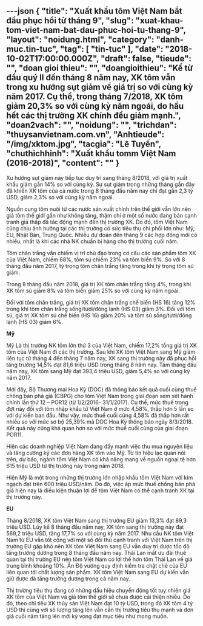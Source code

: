---json
{
    "title": "Xuất khẩu tôm Việt Nam bắt đầu phục hồi từ tháng 9",
    "slug": "xuat-khau-tom-viet-nam-bat-dau-phuc-hoi-tu-thang-9",
    "layout": "noidung.html",
    "category": "danh-muc.tin-tuc",
    "tag": [
        "tin-tuc"
    ],
    "date": "2018-10-02T17:00:00.000Z",
    "draft": false,
    "tieude": "",
    "doan gioi thieu": "",
    "doangioithieu": "Kể từ đầu quý II đến tháng 8 năm nay, XK tôm vẫn trong xu hướng sụt giảm về giá trị so với cùng kỳ năm 2017. Cụ thể, trong tháng 7/2018, XK tôm giảm 20,3% so với cùng kỳ năm ngoái, do hầu hết các thị trường XK chính đều giảm mạnh.",
    "doan2vach": "",
    "noidung": "",
    "trichdan": "thuysanvietnam.com.vn",
    "Anhtieude": "/img/xktom.jpg",
    "tacgia": "Lê Tuyến",
    "chuthichhinh": "Xuất khẩu tomm Việt Nam (2016-2018)",
    "__content__": ""
}
---
<p>Xu hướng sụt giảm n&agrave;y tiếp tục duy tr&igrave; sang th&aacute;ng 8/2018, với gi&aacute; trị xuất khẩu giảm gần 14% so với c&ugrave;ng kỳ. Sự sụt giảm trong những th&aacute;ng gần đ&acirc;y đ&atilde; khiến XK t&ocirc;m của cả nước trong 8 th&aacute;ng đầu năm nay chỉ đạt gần 2,3 tỷ USD, giảm 2,3% so với c&ugrave;ng kỳ năm ngo&aacute;i.</p>

<p>Nguồn cung t&ocirc;m nu&ocirc;i từ c&aacute;c nước sản xuất ch&iacute;nh tr&ecirc;n thế giới vẫn lớn n&ecirc;n gi&aacute; t&ocirc;m thế giới gần như kh&ocirc;ng tăng, thậm ch&iacute; ở một số nước đang b&aacute;n cạnh tranh gi&aacute; thấp đ&atilde; t&aacute;c động mạnh đến thị trường XK. Do đ&oacute;, t&ocirc;m Việt Nam cũng chịu ảnh hưởng tại c&aacute;c thị trường c&oacute; sức ti&ecirc;u thụ chi phối lớn như: Mỹ, EU, Nhật Bản, Trung Quốc. Nhiều dự đo&aacute;n đến th&aacute;ng 9 c&aacute;c hợp đồng mới c&oacute; nhiều, nhất l&agrave; khi c&aacute;c nh&agrave; NK chuẩn bị h&agrave;ng cho thị trường cuối năm.</p>

<p>T&ocirc;m ch&acirc;n trắng vẫn chiếm vị tr&iacute; chủ đạo trong cơ cấu c&aacute;c sản phẩm t&ocirc;m XK của Việt Nam, chiếm 68%, t&ocirc;m s&uacute; chiếm 23% v&agrave; t&ocirc;m biển 9%. So với 8 th&aacute;ng đầu năm 2017, tỷ trọng t&ocirc;m ch&acirc;n trắng tăng trong khi tỷ trọng t&ocirc;m s&uacute; giảm.</p>

<p>Trong 8 th&aacute;ng đầu năm 2018, gi&aacute; trị XK t&ocirc;m ch&acirc;n trắng tăng 4%, trong khi XK t&ocirc;m s&uacute; giảm 8% v&agrave; t&ocirc;m biển giảm 25% so với c&ugrave;ng kỳ năm ngo&aacute;i.</p>

<p>Đối với t&ocirc;m ch&acirc;n trắng, gi&aacute; trị XK t&ocirc;m ch&acirc;n trắng chế biến (HS 16) tăng 12% trong khi t&ocirc;m ch&acirc;n trắng sống/tươi/đ&ocirc;ng lạnh (HS 03) giảm 3%. Đối với t&ocirc;m s&uacute;, gi&aacute; trị XK t&ocirc;m s&uacute; chế biến (HS 16) giảm 20% v&agrave; t&ocirc;m s&uacute; sống/tươi/đ&ocirc;ng lạnh (HS 03) giảm 6%.</p>

<p><strong>Mỹ</strong></p>

<p>Mỹ L&agrave; thị trường NK t&ocirc;m lớn thứ 3 của Việt Nam, chiếm 17,2% tổng gi&aacute; trị XK t&ocirc;m của Việt Nam đi c&aacute;c thị trường. Sau khi XK t&ocirc;m Việt Nam sang Mỹ giảm li&ecirc;n tục từ th&aacute;ng 4 đến th&aacute;ng 7 năm nay, XK sang thị trường n&agrave;y đ&atilde; phục hồi tăng trưởng 14,5% đạt 81,6 triệu USD trong th&aacute;ng 8 năm nay. T&aacute;m th&aacute;ng đầu năm nay, XK t&ocirc;m sang Mỹ đạt 393,4 triệu USD, giảm 5,4% so với c&ugrave;ng kỳ năm 2017.</p>

<p>Mới đ&acirc;y, Bộ Thương mại Hoa Kỳ (DOC) đ&atilde; th&ocirc;ng b&aacute;o kết quả cuối c&ugrave;ng thuế chống b&aacute;n ph&aacute; gi&aacute; (CBPG) cho t&ocirc;m Việt Nam trong giai đoạn xem x&eacute;t h&agrave;nh ch&iacute;nh lần thứ 12 &ndash; POR12 (từ 1/2/2016- 31/1/2017). Cụ thể, mức thuế trong đợt n&agrave;y đối với t&ocirc;m nhập khẩu từ Việt Nam ở mức 4,58%, thấp hơn 5 lần so với dự kiến ban đầu. Như vậy, mức thuế cuối c&ugrave;ng 4,58% đ&atilde; thấp hơn rất nhiều so với mức sơ bộ 25,39% m&agrave; DOC Hoa Kỳ th&ocirc;ng b&aacute;o ng&agrave;y 8/3/2018. Kết quả n&agrave;y cũng khả quan hơn so với mức thuế cuối c&ugrave;ng của giai đoạn POR11.</p>

<p>Hiện c&aacute;c doanh nghiệp Việt Nam đang đẩy mạnh việc thu mua nguy&ecirc;n liệu v&agrave; tăng cường k&yacute; c&aacute;c đơn h&agrave;ng XK t&ocirc;m v&agrave;o Mỹ. Từ t&iacute;n hiệu lạc quan n&oacute;i tr&ecirc;n, dự b&aacute;o, ng&agrave;nh t&ocirc;m Việt Nam c&oacute; khả năng mang về nguồn ngoại tệ hơn 615 triệu USD từ thị trường n&agrave;y trong năm 2018.</p>

<p>Hiện Mỹ l&agrave; một trong những thị trường lớn nhập khẩu t&ocirc;m Việt Nam với kim ngạch đạt tr&ecirc;n 600 triệu USD/năm. Do đ&oacute;, việc &aacute;p mức thuế chống b&aacute;n ph&aacute; gi&aacute; hiện nay l&agrave; điều kiện thuận lợi để t&ocirc;m Việt Nam c&oacute; thể cạnh tranh XK tại thị trường n&agrave;y.</p>

<p><strong>EU</strong></p>

<p>Th&aacute;ng 8/2018, XK t&ocirc;m Việt Nam sang thị trường EU giảm 13,3% đạt 89,3 triệu USD. Lũy kế 8 th&aacute;ng đầu năm nay, XK t&ocirc;m sang thị trường n&agrave;y đạt 569,2 triệu USD, tăng 17,7% so với c&ugrave;ng kỳ năm 2017. Nhu cầu NK t&ocirc;m Việt Nam từ EU vẫn tốt cộng với một số đối thủ cạnh tranh với Việt Nam tr&ecirc;n thị trường EU gặp kh&oacute; n&ecirc;n XK t&ocirc;m Việt Nam sang EU vẫn duy tr&igrave; được tốc độ tăng trưởng dương trong 8 th&aacute;ng đầu năm nay. Th&aacute;i Lan mất ưu đ&atilde;i thuế quan tại thị trường EU n&ecirc;n t&ocirc;m Việt Nam c&oacute; lợi thế hơn t&ocirc;m Th&aacute;i Lan về gi&aacute; trung b&igrave;nh khoảng 10%. Ấn Độ vướng quy định kiểm tra chặt chẽ của EU li&ecirc;n quan tới chất lượng sản phẩm. XK t&ocirc;m Việt Nam sang EU dự kiến vẫn giữ được đ&agrave; tăng trưởng dương trong cả năm nay.</p>

<p>Thị trường ti&ecirc;u thụ đang&nbsp;c&oacute; những dấu hiệu chuyển động tốt tuy nhi&ecirc;n gi&aacute; XK t&ocirc;m của Việt Nam v&agrave; gi&aacute; t&ocirc;m thế giới sẽ chưa được cải thiện nhiều. Do đ&oacute;, theo chỉ ti&ecirc;u XK thủy sản Việt Nam đạt 10 tỷ USD, trong đ&oacute; XK t&ocirc;m 4 tỷ USD th&igrave; c&ugrave;ng với số lượng tăng l&ecirc;n vẫn cần thị trường ti&ecirc;u thụ mạnh v&agrave; đơn gi&aacute; cuối năm tăng l&ecirc;n mới kỳ vọng đạt mục ti&ecirc;u như mong muốn.</p>
